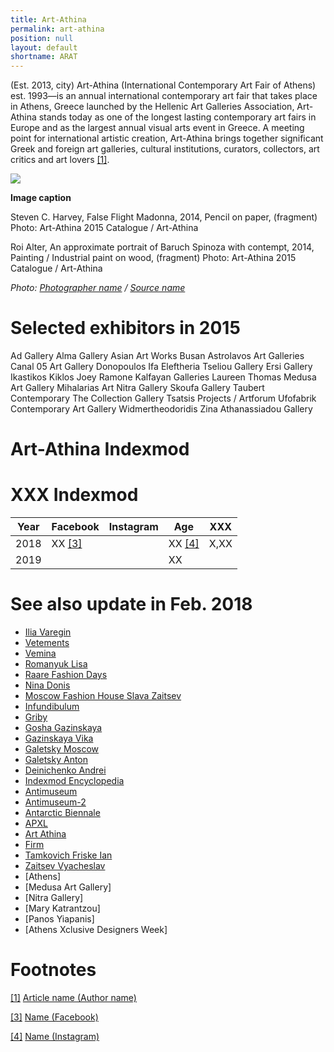 ```yaml
---
title: Art-Athina
permalink: art-athina
position: null
layout: default
shortname: ARAT
---
```


(Est. 2013, city) Art-Athina (International Contemporary Art Fair of Athens) est. 1993—is an annual international contemporary art fair that takes place in Athens, Greece launched by the Hellenic Art Galleries Association, Art-Athina stands today as one of the longest lasting contemporary art fairs in Europe and as the largest annual visual arts event in Greece. A meeting point for international artistic creation, Art-Athina brings together significant Greek and foreign art galleries, cultural institutions, curators, collectors, art critics and art lovers <span id="a1">[\[1\]](#f1)</span>.

![](/images/image-name.jpg)

**Image caption**

Steven C. Harvey, False Flight Madonna, 2014, Pencil on paper, (fragment)
Photo: Art-Athina 2015 Catalogue / Art-Athina

Roi Alter, An approximate portrait of Baruch Spinoza with contempt, 2014, Painting / Industrial paint on wood, (fragment)
Photo: Art-Athina 2015 Catalogue / Art-Athina

*Photo: [Photographer name](http://example.net/) / [Source name](http://example.net/)*

# Selected exhibitors in 2015

Αd Gallery
Alma Gallery
Asian Art Works Busan
Astrolavos Art Galleries
Canal 05 Art Gallery
Donopoulos Ifa
Eleftheria Tseliou Gallery
Ersi Gallery
Ikastikos Kiklos
Joey Ramone
Kalfayan Galleries
Laureen Thomas
Medusa Art Gallery
Mihalarias Art
Nitra Gallery
Skoufa Gallery
Taubert Contemporary
The Collection Gallery
Tsatsis Projects / Artforum
Ufofabrik Contemporary Art Gallery
Widmertheodoridis
Zina Athanassiadou Gallery

# Art-Athina Indexmod
# XXX Indexmod

|Year|Facebook|Instagram|Age|XXX|
|-|-|-|-|-|
|2018|ХХ <span id="a3">[\[3\]](#f3)</span>||ХХ <span id="a4">[\[4\]](#f4)</span>|Х,ХХ|
|2019|||ХХ||

# See also update in Feb. 2018

+ [Ilia Varegin](varegin-ilia)
+ [Vetements](vetements)
+ [Vemina](vemina)
+ [Romanyuk Lisa](romanyuk-lisa)
+ [Raare Fashion Days](raare-fashion-days)
+ [Nina Donis](nina-donis)
+ [Moscow Fashion House Slava Zaitsev](moscow-fashion-house-slava-zaitsev)
+ [Infundibulum](infundibulum)
+ [Griby](griby)
+ [Gosha Gazinskaya](gosha-gazinskaya)
+ [Gazinskaya Vika](gazinskaya-vika)
+ [Galetsky Moscow](galetsky-moscow)
+ [Galetsky Anton](galetsky-anton)
+ [Deinichenko Andrei](deinichenko-andrei)
+ [Indexmod Encyclopedia](indexmod-encyclopedia)
+ [Antimuseum](antimuseum)
+ [Antimuseum-2](antimuseum-2)
+ [Antarctic Biennale](antarctic-biennale)
+ [APXL](apxl)
+ [Art Athina](art-athina)
+ [Firm](firm)
+ [Tamkovich Friske Ian](tamkovich-friske-ian)
+ [Zaitsev Vyacheslav](zaitsev-vyacheslav)
+ [Athens]
+ [Medusa Art Gallery]
+ [Nitra Gallery]
+ [Mary Katrantzou]
+ [Panos Yiapanis]
+ [Athens Xclusive Designers Week]

# Footnotes

[[1]](#a1) <span id="f1"></span> [Article name (Author name)](http://example.net/article)

[[3]](#a3) <span id="f3"></span> [Name (Facebook)](http://example.net/article)

[[4]](#a4) <span id="f4"></span> [Name (Instagram)](http://example.net/article)
